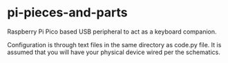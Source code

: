 # pi-pieces-and-parts
Raspberry Pi Pico based USB peripheral to act as a keyboard companion.

Configuration is through text files in the same directory as code.py file.
It is assumed that you will have your physical device wired per the schematics.